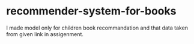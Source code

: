 # recommender-system-for-books


I made model only for children book recommandation and that data taken from given link in assigenment.
